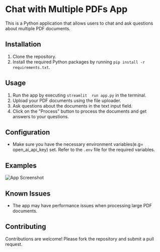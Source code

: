 # Chat with Multiple PDFs App

This is a Python application that allows users to chat and ask questions about multiple PDF documents.

## Installation

1. Clone the repository.
2. Install the required Python packages by running `pip install -r requirements.txt`.

## Usage

1. Run the app by executing `streamlit  run app.py` in the terminal.
2. Upload your PDF documents using the file uploader.
3. Ask questions about the documents in the text input field.
4. Click on the "Process" button to process the documents and get answers to your questions.

## Configuration

- Make sure you have the necessary environment variables(e.g= open_ai_api_key) set. Refer to the `.env` file for the required variables.

## Examples

![App Screenshot](screenshot.png)

## Known Issues

- The app may have performance issues when processing large PDF documents.

## Contributing

Contributions are welcome! Please fork the repository and submit a pull request.